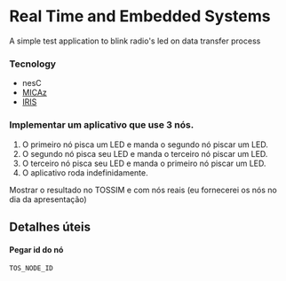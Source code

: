 # Real Time and Embedded Systems

A simple test application to blink radio's led on data transfer process

### Tecnology
- nesC
- [MICAz](http://tinyos.stanford.edu/tinyos-wiki/index.php/MICAz)
- [IRIS](http://tinyos.stanford.edu/tinyos-wiki/index.php/Iris)


### Implementar um aplicativo que use 3 nós.

1. O primeiro nó pisca um LED e manda o segundo nó piscar um LED.
1. O segundo nó pisca seu LED e manda o terceiro nó piscar um LED.
1. O terceiro nó pisca seu LED e manda o primeiro nó piscar um LED.
1. O aplicativo roda indefinidamente.

Mostrar o resultado no TOSSIM e com nós reais (eu fornecerei os nós no dia da apresentação)

## Detalhes úteis

#### Pegar id do nó

```
TOS_NODE_ID
```

